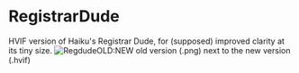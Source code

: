 # RegistrarDude
HVIF version of Haiku's Registrar Dude, for (supposed) improved clarity at its tiny size.
![RegdudeOLD:NEW](https://user-images.githubusercontent.com/5268574/231504515-037ceaee-3562-43dd-b291-bb2b8d66d2a0.png)
old version (.png) next to the new version (.hvif)
